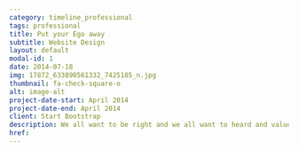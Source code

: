```yaml
---
category: timeline_professional
tags: professional
title: Put your Ego away
subtitle: Website Design
layout: default
modal-id: 1
date: 2014-07-18
img: 17872_633890561332_7425185_n.jpg
thumbnail: fa-check-square-o
alt: image-alt
project-date-start: April 2014
project-date-end: April 2014
client: Start Bootstrap
description: We all want to be right and we all want to heard and valued. You may spent your life with people and still misunderstand
href:
---
```

